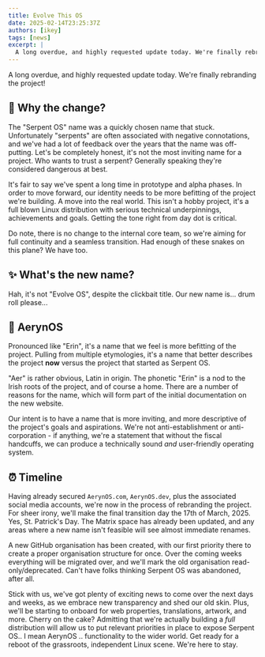 ```yaml
---
title: Evolve This OS
date: 2025-02-14T23:25:37Z
authors: [ikey]
tags: [news]
excerpt: |
  A long overdue, and highly requested update today. We're finally rebranding the project!..
---
```


A long overdue, and highly requested update today. We're finally rebranding the project!

## 🤔 Why the change?

The "Serpent OS" name was a quickly chosen name that stuck. Unfortunately "serpents" are often associated with
negative connotations, and we've had a lot of feedback over the years that the name was off-putting. Let's be completely
honest, it's not the most inviting name for a project. Who wants to trust a serpent? Generally speaking they're considered
dangerous at best.

It's fair to say we've spent a long time in prototype and alpha phases. In order to move forward, our identity needs
to be more befitting of the project we're building. A move into the real world. This isn't a hobby project, it's a full
blown Linux distribution with serious technical underpinnings, achievements and goals. Getting the tone right from day dot
is critical.

Do note, there is no change to the internal core team, so we're aiming for full continuity and a seamless transition.
Had enough of these snakes on this plane? We have too.

## ✨ What's the new name?

Hah, it's not "Evolve OS", despite the clickbait title. Our new name is... drum roll please...

## 🌟 **AerynOS**

Pronounced like "Erin", it's a name that we feel is more befitting of the project. Pulling from multiple etymologies, it's a name that better describes the project
**now** versus the project that started as Serpent OS.

"Aer" is rather obvious, Latin in origin. The phonetic "Erin" is a nod to the Irish roots of the project, and of course a home.
There are a number of reasons for the name, which will form part of the initial documentation on the new website.

Our intent is to have a name that is more inviting, and more descriptive of the project's goals and aspirations. We're not
anti-establishment or anti-corporation - if anything, we're a statement that without the fiscal handcuffs, we can produce a
technically sound *and* user-friendly operating system.

## ⏰ Timeline

Having already secured `AerynOS.com`, `AerynOS.dev`, plus the associated social media accounts, we're now in the process of
rebranding the project. For sheer irony, we'll make the final transition day the 17th of March, 2025. Yes, St. Patrick's Day.
The Matrix space has already been updated, and any areas where a new name isn't feasible will see almost immediate renames.

A new GitHub organisation has been created, with our first priority there to create a proper organisation structure for once.
Over the coming weeks everything will be migrated over, and we'll mark the old organisation read-only/deprecated. Can't have folks
thinking Serpent OS was abandoned, after all.

Stick with us, we've got plenty of exciting news to come over the next days and weeks, as we embrace new transparency and
shed our old skin. Plus, we'll be starting to onboard for web properties, translations, artwork, and more. Cherry on the cake?
Admitting that we're actually building a *full* distribution will allow us to put relevant priorities in place to expose
Serpent OS.. I mean AerynOS .. functionality to the wider world. Get ready for a reboot of the grassroots, independent Linux
scene. We're here to stay.
